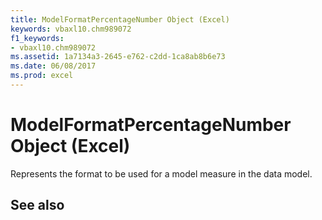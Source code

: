 ```yaml
---
title: ModelFormatPercentageNumber Object (Excel)
keywords: vbaxl10.chm989072
f1_keywords:
- vbaxl10.chm989072
ms.assetid: 1a7134a3-2645-e762-c2dd-1ca8ab8b6e73
ms.date: 06/08/2017
ms.prod: excel
---
```



# ModelFormatPercentageNumber Object (Excel)

Represents the format to be used for a model measure in the data model.


## See also



